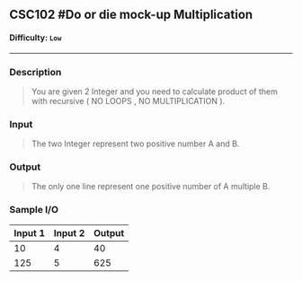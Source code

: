 
## CSC102 #Do or die mock-up Multiplication

#### Difficulty: `Low`

- - -

### Description

> You are given 2 Integer and you need to calculate product of them with recursive ( NO LOOPS , NO MULTIPLICATION ).


### Input

> The two Integer represent two positive number A and B.

### Output

> The only one line represent one positive number of A multiple B.

### Sample I/O

| Input 1| Input 2|Output |
| ----- |------ |------ |
| 10 |4| 40
| 125| 5 | 625
